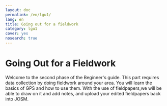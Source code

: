 ```yaml
---
layout: doc
permalink: /en/lgu1/
lang: en
title: Going out for a fieldwork
category: lgu1
cover: yes
nosearch: true
---
```


Going Out for a Fieldwork
================

Welcome to the second phase of the Beginner's guide. This part requires data collection by doing fieldwork around your area. You will learn the basics of GPS and how to use them. With the use of fieldpapers,we will be able to draw on it and add notes, and upload your edited fieldpapers back into JOSM.
